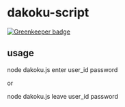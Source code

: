 # dakoku-script

[![Greenkeeper badge](https://badges.greenkeeper.io/its-succ/dakoku-script.svg)](https://greenkeeper.io/)

## usage

node dakoku.js enter user_id password

or

node dakoku.js leave user_id password
